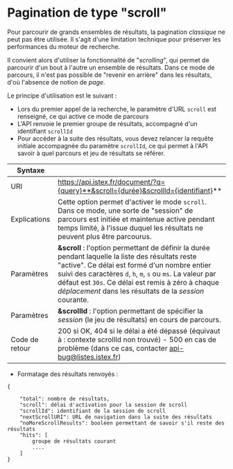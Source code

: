 # Pagination de type "scroll"

Pour parcourir de grands ensembles de résultats, la pagination _classique_ ne peut pas être utilisée. Il s'agit d'une limitation technique pour préserver les performances du moteur de recherche.

Il convient alors d'utiliser la fonctionnalité de "_scrolling_", qui permet de parcourir d'un bout à l'autre un ensemble de résultats. Dans ce mode de parcours, il n'est pas possible de "revenir en arrière" dans les résultats, d'où l'absence de notion de _page_.

Le principe d'utilisation est le suivant :

* Lors du premier appel de la recherche, le paramètre d'URL `scroll` est renseigné, ce qui active ce mode de parcours
* L'API renvoie le premier groupe de résultats, accompagné d'un identifiant `scrollId`
* Pour accéder à la suite des résultats, vous devez relancer la requête initiale accompagnée du paramètre `scrollId`, ce qui permet à l'API savoir à quel parcours et jeu de résultats se référer.

| Syntaxe |  |
| --- | --- |
| URI | https://api.istex.fr/document/?q={query}**&scroll={durée}&scrollId={identifiant}** |
| Explications | Cette option permet d'activer le mode `scroll`.  Dans ce mode, une sorte de "session" de parcours est initiée et maintenue active pendant temps limité,  à l'issue duquel les résultats ne peuvent plus être parcourus. |
| Paramètres | **&scroll** : l'option permettant de définir la durée pendant laquelle la liste des résultats reste "active".  Ce délai est formé d'un nombre entier suivi des caractères `d`, `h`, `m`, `s` ou `ms`.  La valeur par défaut est `30s`.  Ce délai est remis à zéro à chaque _déplacement_ dans les résultats de la _session_ courante. |
| Paramètres | **&scrollId** : l'option permettant de spécifier la _session_ \(le jeu de résultats\) en cours de parcours. |
| Code de retour | 200 si OK,   404 si le délai a été dépassé \(équivaut à : contexte scrollId non trouvé\)  - 500 en cas de problème \(dans ce cas, contacter [api-bug@listes.istex.fr](mailto:api-bug@listes.istex.fr)\) |

* Formatage des résultats renvoyés :

```text
{

    "total": nombre de résultats,
    "scroll": délai d'activation pour la session de scroll
    "scrollId": identifiant de la session de scroll
    "nextScrollURI": URL de navigation dans la suite des résultats
    "noMoreScrollResults": booléen permettant de savoir s'il reste des résultats
    "hits": [
        groupe de résultats courant 
        ....
    ]
}
```

